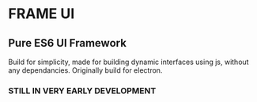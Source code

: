 # FRAME UI
## Pure ES6 UI Framework
Build for simplicity, made for building dynamic interfaces using js, without any dependancies.
Originally build for electron.

### STILL IN VERY EARLY DEVELOPMENT
